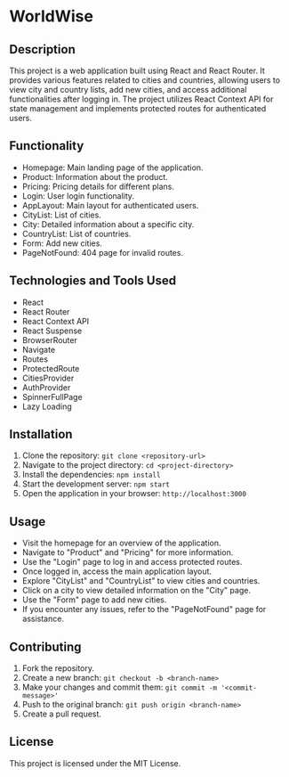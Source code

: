 # WorldWise

## Description

This project is a web application built using React and React Router. It provides various features related to cities and countries, allowing users to view city and country lists, add new cities, and access additional functionalities after logging in. The project utilizes React Context API for state management and implements protected routes for authenticated users.

## Functionality

- Homepage: Main landing page of the application.
- Product: Information about the product.
- Pricing: Pricing details for different plans.
- Login: User login functionality.
- AppLayout: Main layout for authenticated users.
- CityList: List of cities.
- City: Detailed information about a specific city.
- CountryList: List of countries.
- Form: Add new cities.
- PageNotFound: 404 page for invalid routes.

## Technologies and Tools Used

- React
- React Router
- React Context API
- React Suspense
- BrowserRouter
- Navigate
- Routes
- ProtectedRoute
- CitiesProvider
- AuthProvider
- SpinnerFullPage
- Lazy Loading

## Installation

1. Clone the repository: `git clone <repository-url>`
2. Navigate to the project directory: `cd <project-directory>`
3. Install the dependencies: `npm install`
4. Start the development server: `npm start`
5. Open the application in your browser: `http://localhost:3000`

## Usage

- Visit the homepage for an overview of the application.
- Navigate to "Product" and "Pricing" for more information.
- Use the "Login" page to log in and access protected routes.
- Once logged in, access the main application layout.
- Explore "CityList" and "CountryList" to view cities and countries.
- Click on a city to view detailed information on the "City" page.
- Use the "Form" page to add new cities.
- If you encounter any issues, refer to the "PageNotFound" page for assistance.

## Contributing

1. Fork the repository.
2. Create a new branch: `git checkout -b <branch-name>`
3. Make your changes and commit them: `git commit -m '<commit-message>'`
4. Push to the original branch: `git push origin <branch-name>`
5. Create a pull request.

## License

This project is licensed under the MIT License.

